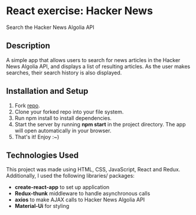 # React exercise: Hacker News
Search the Hacker News Algolia API

## Description
A simple app that allows users to search for news articles in the Hacker News Algolia API, and displays a list of resulting articles.
As the user makes searches, their search history is also displayed. 

## Installation and Setup
1. Fork [repo](https://github.com/amberkhan1028/react-exercise.git).
2. Clone your forked repo into your file system.
3. Run npm install to install dependencies. 
4. Start the server by running  **npm start** in the project directory. The app will open automatically in your browser. 
5. That's it! Enjoy :~)

## Technologies Used
This project was made using HTML, CSS, JavaScript, React and Redux.
Additionally, I used the following libraries/ packages:
   * **create-react-app** to set up application 
   * **Redux-thunk** middleware to handle asynchronous calls
   * **axios** to make AJAX calls to Hacker News Algolia API
   * **Material-Ui** for styling 
  



